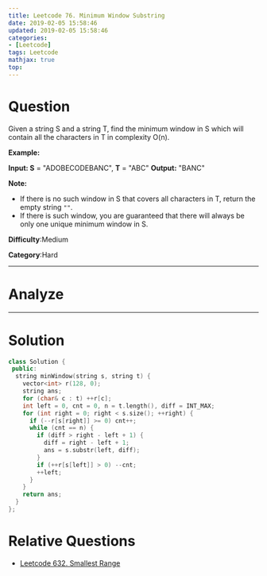 ```yaml
---
title: Leetcode 76. Minimum Window Substring
date: 2019-02-05 15:58:46
updated: 2019-02-05 15:58:46
categories: 
- [Leetcode]
tags: Leetcode
mathjax: true
top:
---
```


# Question

Given a string S and a string T, find the minimum window in S which will contain all the characters in T in complexity O(n).

**Example:**

**Input: S** = "ADOBECODEBANC", **T** = "ABC"
**Output:** "BANC"

**Note:**

- If there is no such window in S that covers all characters in T, return the empty string  `""`.
- If there is such window, you are guaranteed that there will always be only one unique minimum window in S.

**Difficulty**:Medium

**Category**:Hard

<!-- more -->

------------

# Analyze

------------

# Solution

```cpp
class Solution {
 public:
  string minWindow(string s, string t) {
    vector<int> r(128, 0);
    string ans;
    for (char& c : t) ++r[c];
    int left = 0, cnt = 0, n = t.length(), diff = INT_MAX;
    for (int right = 0; right < s.size(); ++right) {
      if (--r[s[right]] >= 0) cnt++;
      while (cnt == n) {
        if (diff > right - left + 1) {
          diff = right - left + 1;
          ans = s.substr(left, diff);
        }
        if (++r[s[left]] > 0) --cnt;
        ++left;
      }
    }
    return ans;
  }
};
```

# Relative Questions

* [Leetcode 632. Smallest Range](./Leetcode-632-Smallest-Range/)